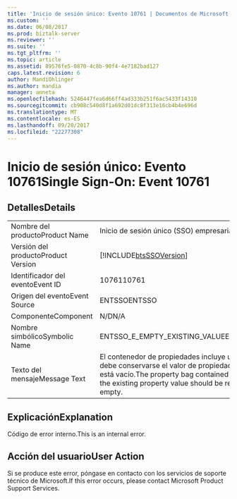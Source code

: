 ```yaml
---
title: 'Inicio de sesión único: Evento 10761 | Documentos de Microsoft'
ms.custom: ''
ms.date: 06/08/2017
ms.prod: biztalk-server
ms.reviewer: ''
ms.suite: ''
ms.tgt_pltfrm: ''
ms.topic: article
ms.assetid: 89576fe5-0870-4c8b-90f4-4e7182bad127
caps.latest.revision: 6
author: MandiOhlinger
ms.author: mandia
manager: anneta
ms.openlocfilehash: 5246447fea6d66ff4ad333b251f6ac5433f14310
ms.sourcegitcommit: cb908c540d8f1a692d01dc8f313e16cb4b4e696d
ms.translationtype: MT
ms.contentlocale: es-ES
ms.lasthandoff: 09/20/2017
ms.locfileid: "22277308"
---
```

# <a name="single-sign-on-event-10761"></a><span data-ttu-id="407d6-102">Inicio de sesión único: Evento 10761</span><span class="sxs-lookup"><span data-stu-id="407d6-102">Single Sign-On: Event 10761</span></span>
## <a name="details"></a><span data-ttu-id="407d6-103">Detalles</span><span class="sxs-lookup"><span data-stu-id="407d6-103">Details</span></span>  
  
|||  
|-|-|  
|<span data-ttu-id="407d6-104">Nombre del producto</span><span class="sxs-lookup"><span data-stu-id="407d6-104">Product Name</span></span>|<span data-ttu-id="407d6-105">Inicio de sesión único (SSO) empresarial</span><span class="sxs-lookup"><span data-stu-id="407d6-105">Enterprise Single Sign-On</span></span>|  
|<span data-ttu-id="407d6-106">Versión del producto</span><span class="sxs-lookup"><span data-stu-id="407d6-106">Product Version</span></span>|[!INCLUDE[btsSSOVersion](../includes/btsssoversion-md.md)]|  
|<span data-ttu-id="407d6-107">Identificador del evento</span><span class="sxs-lookup"><span data-stu-id="407d6-107">Event ID</span></span>|<span data-ttu-id="407d6-108">10761</span><span class="sxs-lookup"><span data-stu-id="407d6-108">10761</span></span>|  
|<span data-ttu-id="407d6-109">Origen del evento</span><span class="sxs-lookup"><span data-stu-id="407d6-109">Event Source</span></span>|<span data-ttu-id="407d6-110">ENTSSO</span><span class="sxs-lookup"><span data-stu-id="407d6-110">ENTSSO</span></span>|  
|<span data-ttu-id="407d6-111">Componente</span><span class="sxs-lookup"><span data-stu-id="407d6-111">Component</span></span>|<span data-ttu-id="407d6-112">N/D</span><span class="sxs-lookup"><span data-stu-id="407d6-112">N/A</span></span>|  
|<span data-ttu-id="407d6-113">Nombre simbólico</span><span class="sxs-lookup"><span data-stu-id="407d6-113">Symbolic Name</span></span>|<span data-ttu-id="407d6-114">ENTSSO_E_EMPTY_EXISTING_VALUE</span><span class="sxs-lookup"><span data-stu-id="407d6-114">ENTSSO_E_EMPTY_EXISTING_VALUE</span></span>|  
|<span data-ttu-id="407d6-115">Texto del mensaje</span><span class="sxs-lookup"><span data-stu-id="407d6-115">Message Text</span></span>|<span data-ttu-id="407d6-116">El contenedor de propiedades incluye un valor VT_NULL para indicar que debe conservarse el valor de propiedad existente, pero el valor existente está vacío.</span><span class="sxs-lookup"><span data-stu-id="407d6-116">The property bag contained a VT_NULL value to indicate that the existing property value should be retained, but the existing value is empty.</span></span>|  
  
## <a name="explanation"></a><span data-ttu-id="407d6-117">Explicación</span><span class="sxs-lookup"><span data-stu-id="407d6-117">Explanation</span></span>  
 <span data-ttu-id="407d6-118">Código de error interno.</span><span class="sxs-lookup"><span data-stu-id="407d6-118">This is an internal error.</span></span>  
  
## <a name="user-action"></a><span data-ttu-id="407d6-119">Acción del usuario</span><span class="sxs-lookup"><span data-stu-id="407d6-119">User Action</span></span>  
 <span data-ttu-id="407d6-120">Si se produce este error, póngase en contacto con los servicios de soporte técnico de Microsoft.</span><span class="sxs-lookup"><span data-stu-id="407d6-120">If this error occurs, please contact Microsoft Product Support Services.</span></span>